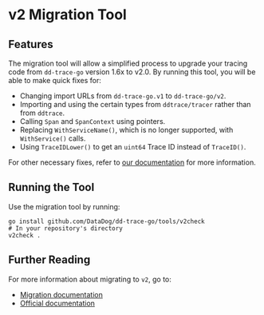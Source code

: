 # v2 Migration Tool

## Features
The migration tool will allow a simplified process to upgrade your tracing code from `dd-trace-go` version 1.6x to v2.0. By running this tool, you will be able to make quick fixes for:

* Changing import URLs from `dd-trace-go.v1` to `dd-trace-go/v2`.
* Importing and using the certain types from `ddtrace/tracer` rather than from `ddtrace`.
* Calling `Span` and `SpanContext` using pointers.
* Replacing `WithServiceName()`, which is no longer supported, with `WithService()` calls.
* Using `TraceIDLower()` to get an `uint64` Trace ID instead of `TraceID()`.

For other necessary fixes, refer to [our documentation](../../MIGRATING.md) for more information.

## Running the Tool

Use the migration tool by running:

```
go install github.com/DataDog/dd-trace-go/tools/v2check
# In your repository's directory
v2check .
```

## Further Reading
For more information about migrating to `v2`, go to:

* [Migration documentation](../../MIGRATING.md)
* [Official documentation](https://docs.datadoghq.com/tracing/setup/go/)